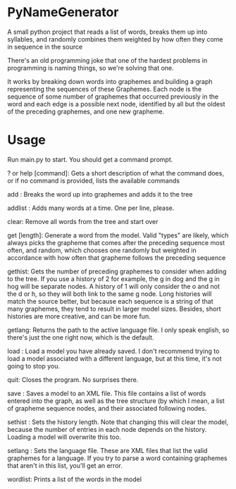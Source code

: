 # PyNameGenerator
A small python project that reads a list of words, breaks them up into syllables, and randomly combines them weighted by how often they come in sequence in the source

There's an old programming joke that one of the hardest problems in programming is naming things, so we're solving that one.

It works by breaking down words into graphemes and building a graph representing the sequences of these Graphemes. Each node is the sequence of some number of graphemes that occurred previously in the word and each edge is a possible next node, identified by all but the oldest of the preceding graphemes, and one new grapheme.

# Usage

Run main.py to start. You should get a command prompt.

? or help \[command\]: Gets a short description of what the command does, or if no command is provided, lists the available commands

add <word>: Breaks the word up into graphemes and adds it to the tree
  
addlist <listPath>: Adds many words at a time. One per line, please.
  
clear: Remove all words from the tree and start over
  
get <type> \[length\]: Generate a word from the model. Valid "types" are likely, which always picks the grapheme that comes after the preceding sequence most often, and random, which chooses one randomly but weighted in accordance with how often that grapheme follows the preceding sequence
  
gethist: Gets the number of preceding graphemes to consider when adding to the tree. If you use a history of 2 for example, the g in dog and the g in hog will be separate nodes. A history of 1 will only consider the o and not the d or h, so they will both link to the same g node. Long histories will match the source better, but because each sequence is a string of that many graphemes, they tend to result in larger model sizes. Besides, short histories are more creative, and can be more fun.
  
getlang: Returns the path to the active language file. I only speak english, so there's just the one right now, which is the default.
  
load <path>: Load a model you have already saved. I don't recommend trying to load a model associated with a different language, but at this time, it's not going to stop you.
  
quit: Closes the program. No surprises there.
  
save <path>: Saves a model to an XML file. This file contains a list of words entered into the graph, as well as the tree structure (by which I mean, a list of grapheme sequence nodes, and their associated following nodes.
  
sethist <length>: Sets the history length. Note that changing this will clear the model, because the number of entries in each node depends on the history. Loading a model will overwrite this too.
  
setlang <langPath>: Sets the language file. These are XML files that list the valid graphemes for a language. If you try to parse a word containing graphemes that aren't in this list, you'll get an error.
  
wordlist: Prints a list of the words in the model
